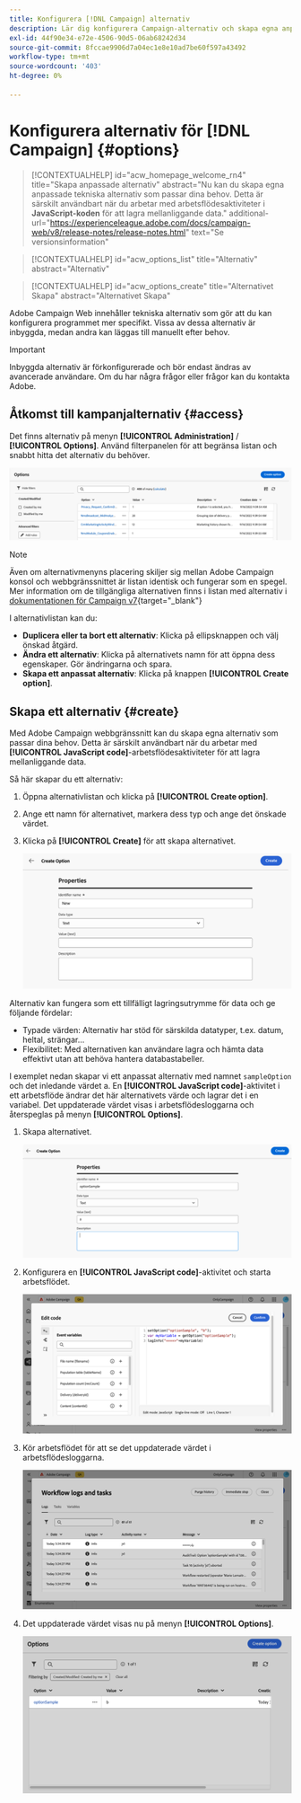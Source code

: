 ```yaml
---
title: Konfigurera [!DNL Campaign] alternativ
description: Lär dig konfigurera Campaign-alternativ och skapa egna anpassade alternativ.
exl-id: 44f90e34-e72e-4506-90d5-06ab68242d34
source-git-commit: 8fccae9906d7a04ec1e8e10ad7be60f597a43492
workflow-type: tm+mt
source-wordcount: '403'
ht-degree: 0%

---
```


# Konfigurera alternativ för [!DNL Campaign] {#options}

>[!CONTEXTUALHELP]
>id="acw_homepage_welcome_rn4"
>title="Skapa anpassade alternativ"
>abstract="Nu kan du skapa egna anpassade tekniska alternativ som passar dina behov. Detta är särskilt användbart när du arbetar med arbetsflödesaktiviteter i **JavaScript-koden** för att lagra mellanliggande data."
>additional-url="https://experienceleague.adobe.com/docs/campaign-web/v8/release-notes/release-notes.html" text="Se versionsinformation"

>[!CONTEXTUALHELP]
>id="acw_options_list"
>title="Alternativ"
>abstract="Alternativ"

>[!CONTEXTUALHELP]
>id="acw_options_create"
>title="Alternativet Skapa"
>abstract="Alternativet Skapa"

Adobe Campaign Web innehåller tekniska alternativ som gör att du kan konfigurera programmet mer specifikt. Vissa av dessa alternativ är inbyggda, medan andra kan läggas till manuellt efter behov.

>[!IMPORTANT]
>
>Inbyggda alternativ är förkonfigurerade och bör endast ändras av avancerade användare. Om du har några frågor eller frågor kan du kontakta Adobe.

## Åtkomst till kampanjalternativ {#access}

Det finns alternativ på menyn **[!UICONTROL Administration]** / **[!UICONTROL Options]**. Använd filterpanelen för att begränsa listan och snabbt hitta det alternativ du behöver.

![](assets/options-list.png)

>[!NOTE]
>
>Även om alternativmenyns placering skiljer sig mellan Adobe Campaign konsol och webbgränssnittet är listan identisk och fungerar som en spegel. Mer information om de tillgängliga alternativen finns i listan med alternativ i [dokumentationen för Campaign v7](https://experienceleague.adobe.com/en/docs/campaign-classic/using/installing-campaign-classic/appendices/configuring-campaign-options){target="_blank"}

I alternativlistan kan du:

* **Duplicera eller ta bort ett alternativ**: Klicka på ellipsknappen och välj önskad åtgärd.
* **Ändra ett alternativ**: Klicka på alternativets namn för att öppna dess egenskaper. Gör ändringarna och spara.
* **Skapa ett anpassat alternativ**: Klicka på knappen **[!UICONTROL Create option]**.

## Skapa ett alternativ {#create}

Med Adobe Campaign webbgränssnitt kan du skapa egna alternativ som passar dina behov. Detta är särskilt användbart när du arbetar med **[!UICONTROL JavaScript code]**-arbetsflödesaktiviteter för att lagra mellanliggande data.

Så här skapar du ett alternativ:

1. Öppna alternativlistan och klicka på **[!UICONTROL Create option]**.
1. Ange ett namn för alternativet, markera dess typ och ange det önskade värdet.
1. Klicka på **[!UICONTROL Create]** för att skapa alternativet.

   ![](assets/options-create.png)

Alternativ kan fungera som ett tillfälligt lagringsutrymme för data och ge följande fördelar:

* Typade värden: Alternativ har stöd för särskilda datatyper, t.ex. datum, heltal, strängar...
* Flexibilitet: Med alternativen kan användare lagra och hämta data effektivt utan att behöva hantera databastabeller.

I exemplet nedan skapar vi ett anpassat alternativ med namnet `sampleOption` och det inledande värdet a. En **[!UICONTROL JavaScript code]**-aktivitet i ett arbetsflöde ändrar det här alternativets värde och lagrar det i en variabel. Det uppdaterade värdet visas i arbetsflödesloggarna och återspeglas på menyn **[!UICONTROL Options]**.

1. Skapa alternativet.

   ![](assets/options-sample-create.png)

1. Konfigurera en **[!UICONTROL JavaScript code]**-aktivitet och starta arbetsflödet.

   ![](assets/options-sample-javascript.png)

1. Kör arbetsflödet för att se det uppdaterade värdet i arbetsflödesloggarna.

   ![](assets/options-sample-logs.png)

1. Det uppdaterade värdet visas nu på menyn **[!UICONTROL Options]**.

   ![](assets/options-sample-updated.png)
